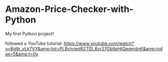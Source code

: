 # Amazon-Price-Checker-with-Python
My first Python project!

followed a YouTube tutorial: https://www.youtube.com/watch?v=Bg9r_yLk7VY&amp;list=PLBctcjedR2TGl_6vr27GbltpHlQeqmdnK&amp;index=5&amp;t=0s
